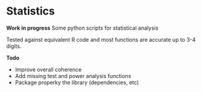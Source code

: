 # Statistics

**Work in progress**
Some python scripts for statistical analysis

Tested against equivalent R code and most functions are accurate up to 3-4 digits. 


**Todo**
- Improve overall coherence
- Add missing test and power analysis functions
- Package properky the library (dependencies, etc)
